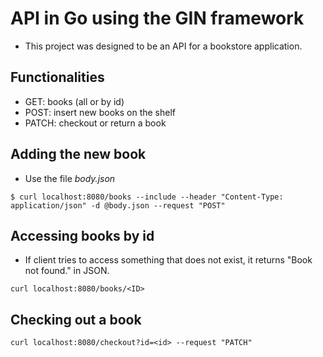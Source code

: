 # API in Go using the GIN framework

* This project was designed to be an API for a bookstore application.

## Functionalities

* GET: books (all or by id)
* POST: insert new books on the shelf
* PATCH: checkout or return a book

## Adding the new book

* Use the file *body.json*

```
$ curl localhost:8080/books --include --header "Content-Type: application/json" -d @body.json --request "POST"
```

## Accessing books by id

* If client tries to access something that does not exist, it returns "Book not found." in JSON.

```
curl localhost:8080/books/<ID>
```

## Checking out a book

```
curl localhost:8080/checkout?id=<id> --request "PATCH"
```

